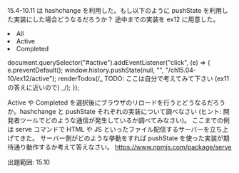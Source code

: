 15.4-10.11 は hashchange を利用した。もし以下のように pushState を利用した実装にした場合どうなるだろうか？ 途中までの実装を ex12 に用意した。

<footer>
  <li><a id="all">All</a></li>
  <li><a id="active">Active</a></li>
  <li><a id="completed">Completed</a></li>
</footer>

document.querySelector("#active").addEventListener("click", (e) => {
e.preventDefault();
window.history.pushState(null, "", "/ch15.04-10/ex12/active");
renderTodos(/_ TODO: ここは自分で考えてみて下さい (ex11 の答えに近いので) _/);
});

Active や Completed を選択後にブラウザのリロードを行うとどうなるだろうか。hashchange と pushState それぞれの実装について調べなさい
(ヒント: 開発者ツールでどのような通信が発生しているか調べてみなさい)。
ここまでの例は serve コマンドで HTML や JS といったファイル配信するサーバーを立ち上げてきた。
サーバー側がどのような挙動をすれば pushState を使った実装が期待通り動作するか考えて答えなさい。
https://www.npmjs.com/package/serve

出題範囲: 15.10
